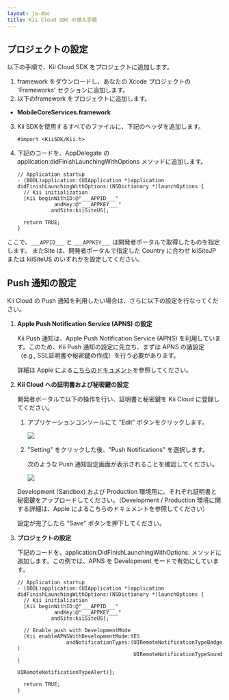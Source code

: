 ```yaml
---
layout: ja-doc
title: Kii Cloud SDK の導入手順
---
```

## プロジェクトの設定

以下の手順で、Kii Cloud SDK をプロジェクトに追加します。

1. framework をダウンロードし、あなたの Xcode プロジェクトの 'Frameworks' セクションに追加します。
2. 以下のframework をプロジェクトに追加します。
  * **MobileCoreServices.framework**
3.  Kii SDKを使用するすべてのファイルに、下記のヘッダを追加します。

    ```objc
    #import <KiiSDK/Kii.h>
    ```

4.  下記のコードを、AppDelegate の application:didFinishLaunchingWithOptions メソッドに追加します。

    ```objc
    // Application startup
    - (BOOL)application:(UIApplication *)application didFinishLaunchingWithOptions:(NSDictionary *)launchOptions {
      // Kii initialization
      [Kii beginWithID:@"___APPID___"
                andKey:@"___APPKEY___"
               andSite:kiiSiteUS];

      return TRUE;
    }
    ```

ここで、`___APPID___` と `___APPKEY___` は開発者ポータルで取得したものを指定します。
またSite は、開発者ポータルで指定した Country に合わせ kiiSiteJP または kiiSiteUS のいずれかを設定してください。

## Push 通知の設定

Kii Cloud の Push 通知を利用したい場合は、さらに以下の設定を行なってください。

1. **Apple Push Notification Service (APNS) の設定**

    Kii Push 通知は、Apple Push Notification Service (APNS) を利用しています。このため、Kii Push 通知の設定に先立ち、まずは APNS の諸設定（e.g., SSL証明書や秘密鍵の作成）を行う必要があります。

    詳細は Apple による[こちらのドキュメント](http://developer.apple.com/library/ios/#documentation/NetworkingInternet/Conceptual/RemoteNotificationsPG/Introduction/Introduction.html#//apple_ref/doc/uid/TP40008194-CH1-SW1)を参照してください。

2. **Kii Cloud への証明書および秘密鍵の設定**

    開発者ポータルで以下の操作を行い、証明書と秘密鍵を Kii Cloud に登録してください。

    1. アプリケーションコンソールにて "Edit" ボタンをクリックします。

        ![](http://static.kii.com/devportal/docs/images/ios_quick_kiicloud_01_e.png)

    2. "Setting" をクリックした後、"Push Notifications" を選択します。

        次のような Push 通知設定画面が表示されることを確認してください。

        ![](http://static.kii.com/devportal/docs/images/ios_quick_kiicloud_02_e.png)

    Development (Sandbox) および Production 環境用に、それぞれ証明書と秘密鍵をアップロードしてください。（Development / Production 環境に関する詳細は、Apple によるこちらのドキュメントを参照してください）

    設定が完了したら "Save" ボタンを押下してください。

3. **プロジェクトの設定**

    下記のコードを、application:DidFinishLaunchingWithOptions: メソッドに追加します。この例では、APNS を Development モードで有効にしています。

    ```objc
    // Application startup
    - (BOOL)application:(UIApplication *)application didFinishLaunchingWithOptions:(NSDictionary *)launchOptions {
      // Kii initialization
      [Kii beginWithID:@"___APPID___"
                andKey:@"___APPKEY___"
               andSite:kiiSiteUS];

      // Enable push with DevelopmentMode
      [Kii enableAPNSWithDevelopmentMode:YES
                    andNotificationTypes:(UIRemoteNotificationTypeBadge |
                                          UIRemoteNotificationTypeSound |
                                          UIRemoteNotificationTypeAlert)];

      return TRUE;
    }
    ```
